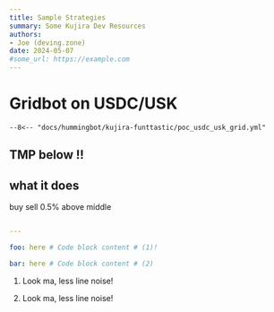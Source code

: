 ```yaml
--- 
title: Sample Strategies
summary: Some Kujira Dev Resources
authors:
- Joe (deving.zone)
date: 2024-05-07
#some_url: https://example.com
---
```


[//]: # (# Sample Strategies)

# Gridbot on USDC/USK

``` title="poc_usdc_usk_grid.yml"
--8<-- "docs/hummingbot/kujira-funttastic/poc_usdc_usk_grid.yml"
```


## TMP below !!


## what it does


buy sell 0.5% above middle


```yaml

---

foo: here # Code block content # (1)!

bar: here # Code block content # (2)

```

1.  Look ma, less line noise!

2.  Look ma, less line noise!
